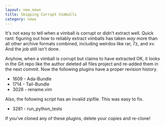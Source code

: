 ```yaml
---
layout: new_news
title: Skipping Corrupt Vimballs
category: news
---
```


It's not easy to tell when a vimball is corrupt or didn't extract
well.  Quick rant: figuring out
how to reliably extract vimballs has taken _way_ more than all other
archive formats combined, including weirdos like rar, 7z, and xv.
And the job still isn't done.

Anyhow, when a vimball is corrupt but claims to have extracted OK,
it looks in the Git repo like the author deleted all files project and
re-added them in the next commit.  Now the following plugins have
a proper revision history.

 * 1609 - Ada-Bundle
 * 1714 - Tail-Bundle
 * 3028 - rename.vim

Also, the following script has an invalid zipfile.  This was easy
to fix.

 * 3281 - run\_python\_tests

If you've cloned any of these plugins, delete your copies and re-clone!

